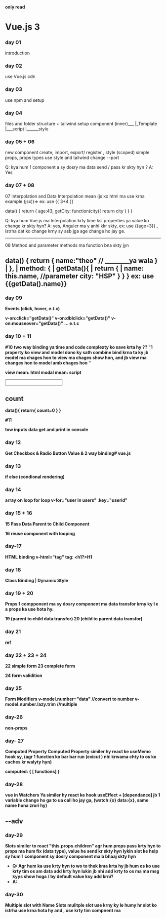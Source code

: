#### only read
# Vue.js 3

### day 01
introduction

### day 02
use Vue.js cdn 


### day 03
use npm and setup

### day 04
files and folder structure + tailwind setup
component (inner)___
                    |_Template
                    |___script
                    |______style


### day 05  + 06
new component create, import, export/ register , style (scoped)
simple props, props types
use style and tailwind
change --port 

Q: kya hum 1 component a sy dosry ma data send / pass kr skty hyn ?
A: Yes

 
### day 07 + 08
07
Interpolation and Data
Interpolation mean (js ko html ma use krna example (jsx))=> ex: use {{ 3+4 }}

data() {
    return {
        age:43,
        getCity: function(city){
            return city
        }
    }
}



Q: kya hum Vue.js ma Interpolation krty time ksi properties ya value ko change kr skty hyn?
A: yes, Anguler ma y anhi kkr skty, ex: use {{age=3}} , istrha dat ko change krny sy asb jga age change ho jay ge.

---
08
Method and parameter
methods ma function bna skty jyn

data() {
    return {
        name:"theo"  // ________ya wala
    }                      |
},                         |
method: {                  |
     getData(){            |
            return {       |
                name: this.name,  //parameter
                city: "HSP"
            }
        }
}
ex: use <b>{{getData().name}}<b>
--

### day 09
Events (click, hover, e.t.c)

 v-on:click="getData()"
 v-on:dblclick="getData()"
 v-on:mouseover="getData()" ... e.t.c


### day 10 + 11
#10
two way binding
ya time and code complexty ko save krta hy
?? "1 property ko view and model dono ky sath combine bind krna ta ky jb model ma chages hon to view ma chages show hon, and jb view ma changes hon to model amb chages hon "

view mean: html
modal mean: script

<input type="number" v-model="count"/>
<h2>count</h2>
data(){
    return{
        count=0
    }
}

#11

tow inputs data get and  print in console


### day 12
Get Checkbox & Radio Button Value & 2 way binding# vue.js

### day 13
if else (condional rendering)

### day 14
array on loop
for loop v-for="user in users" :key="userid"

### day 15 + 16
15
Pass Data Parent to Child Component

16
reuse component with looping

### day-17
HTML binding
v-html="tag" 
tag: <h1?>H1</h1>

### day 18
 Class Binding | Dynamic Style

### day 19 + 20
Props 
1 compponent ma sy dosry component ma data transfor krny ky l e a props ka use hota hy.

19 (parent to child data transfor)
20 (child to parent data transfor)


### day 21
ref

### day 22 + 23 + 24
22 simple form
23 complete form

24 form validition

### day 25
Form Modifiers
 v-model.number="data"  //convert to number
  v-model.number.lazy.trim //multiple 

### day-26
non-props

### day- 27
 Computed Property
 Computed Property similer hy react ke useMemo hook sy, (agr 1 function ko bar bar run (exicut ) nhi krwama chty to os ko caches kr walyty hyn)
 
 computed: {
   [ functions]
 }


 ### day-28
 vue in Watchers
 Ya similer hy react ke hook useEffect + [dependance]
 jb 1 variable change ho ga to ua call ho jay ga, 
 (watch:{x} data:{x},
 same name hona zrori hy)

##  --adv
 ### day-29
 Slots
 similer to react "this.props.children"
 agr hum props pass krty hyn to props ma hum fix (data type), value he send kr skty hyn lykin slot ke help sy hum 1 component sy dosry component ma <component/> b bhaaj skty  hyn
 - Q: Agr hum <slot></slot> ka use krty hyn to wo to thek kma krta hy jb hum os ko use krty tim os am data add krty hyn lukin jb nhi add krty to os ma ma msg kyys show hoga / by default value ksy add krni?
- A: <slot></slot> 

 ### day-30
 Multiple slot with Name Slots
 mulitple slot use krny ky le humy hr slot ko <temp> <slot name="main"> </temp> istrha use krna hota hy and ,
 use krty tim 
 compnent ma <c> <template v-slot-main> <c/>kr ky use kr skty hyn

 -Q : Kya hum 1 slot ky ander sloat use kr skty hayn?
 - A: Yes

 ### day-31
  Dynamic Component / (Tabs)
  is ka use hum os time krty hyn jb humry pass 1 su zyda components hon, lykin hun os ma sy srif selected compoent he show krna chty hyn,
  if-else / switch ka use na krty howy

  <component :is="tab" />
  data(){
    tab:"chtas"
  }


### day-32
 Teleport component
 by defualt react && Vue , e.t.c ma Html file ma 1 id bna kr os ko js sy connect r de ajata hy and full app osi id pr hota hy,
 lykin agr hum koi dosri id crete krni hy and os pr components render krny hyn (multiple id's)
 <Teleport to="#footer"><FooterComponent/></Teleport>
 is tag ka use kr ky to ma id dyty hyn.
- Q: kya hum <Teleport> ma components ky bjaay screach sy html and css write kr skty hyn?
- A: Yes, Its possible 

 ### day-33
Life cycle method
    i- Create ( jb 1 component ka structure ready ho jata hy)
    ii- Mount   ( jb os component ma os ke data prperties add ho jati [ ex: methods, varables, e.t.c])
    iii- Update ( jb btn wgyra pr click krty hyn to data chnage hota hy add hot ahy delete hota hy,[ update hota hy ])
    iv- Unmount (DOM sy data hta dyty hyn.)

